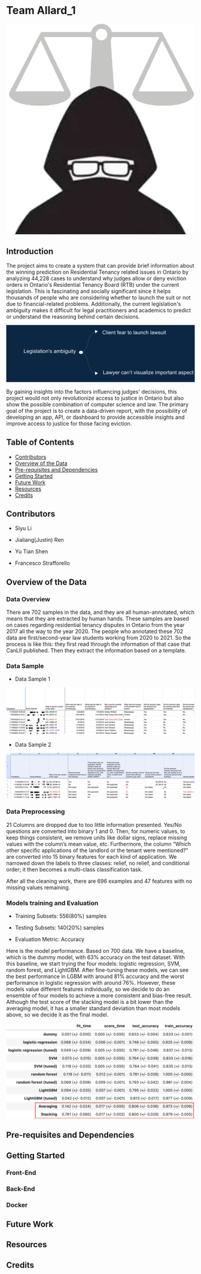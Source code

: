 # Team Allard_1
![](images/allard_logo.png)

## Introduction 
The project aims to create a system that can provide brief information about the winning prediction on Residential Tenancy related issues in Ontario by analyzing 44,228 cases to understand why judges allow or deny eviction orders in Ontario's Residential Tenancy Board (RTB) under the current legislation. This is fascinating and socially significant since it helps thousands of people who are considering whether to launch the suit or not due to financial-related problems. Additionally, the current legislation's ambiguity makes it difficult for legal practitioners and academics to predict or understand the reasoning behind certain decisions. 

![](images/intro.png)

By gaining insights into the factors influencing judges' decisions, this project would not only revolutionize access to justice in Ontario but also show the possible combination of computer science and law.  The primary goal of the project is to create a data-driven report, with the possibility of developing an app, API, or dashboard to provide accessible insights and improve access to justice for those facing eviction.

## Table of Contents
* [Contributors](#contributors)
* [Overview of the Data](#overview-of-the-data)
* [Pre-requisites and Dependencies](#pre-requisites-and-dependencies)
* [Getting Started](#getting-started)
* [Future Work](#future-work)
* [Resources](#resources)
* [Credits](#credits)

## Contributors

* Siyu Li

* Jialiang(Justin) Ren

* Yu Tian Shen

* Francesco Strafforello
 
## Overview of the Data

### Data Overview

There are 702 samples in the data, and they are all human-annotated, which means that they are extracted by human hands. These samples are based on cases regarding residential tenancy disputes in Ontario from the year 2017 all the way to the year 2020. The people who annotated these 702 data are first/second-year law students working from 2020 to 2021. So the process is like this: they first read through the information of that case that CanLII published. Then they extract the information based on a template.

### Data Sample

* Data Sample 1

![](images/data_sample1.png)
  
* Data Sample 2

![](images/data_sample2.png)

### Data Preprocessing

21 Columns are dropped due to too little information presented. Yes/No questions are converted into binary 1 and 0. Then, for numeric values, to keep things consistent, we remove units like dollar signs, replace missing values with the column’s mean value, etc. Furthermore, the column “Which other specific applications of the landlord or the tenant were mentioned?” are converted into 15 binary features for each kind of application. We narrowed down the labels to three classes: relief, no relief, and conditional order; it then becomes a multi-class classification task.

After all the cleaning work, there are 696 examples and 47 features with no missing values remaining.

### Models training and Evaluation

* Training Subsets: 556(80%) samples
  
* Testing Subsets: 140(20%) samples
  
* Evaluation Metric: Accuracy


Here is the model performance. Based on 700 data. We have a baseline, which is the dummy model, with 63% accuracy on the test dataset. With this baseline, we start trying the four models: logistic regression, SVM, random forest, and LightGBM. After fine-tuning these models, we can see the best performance in LGBM with around 81% accuracy and the worst performance in logistic regression with around 76%. However, these models value different features individually, so we decide to do an ensemble of four models to achieve a more consistent and bias-free result. Although the test score of the stacking model is a bit lower than the averaging model, it has a smaller standard deviation than most models above, so we decide it as the final model.

![](images/train_evaluate.png)



## Pre-requisites and Dependencies


## Getting Started 


### Front-End


### Back-End


### Docker


## Future Work


## Resources


## Credits
